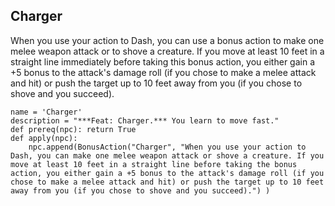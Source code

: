 ## Charger
When you use your action to Dash, you can use a bonus action to make one melee weapon attack or to shove a creature. If you move at least 10 feet in a straight line immediately before taking this bonus action, you either gain a +5 bonus to the attack's damage roll (if you chose to make a melee attack and hit) or push the target up to 10 feet away from you (if you chose to shove and you succeed).

```
name = 'Charger'
description = "***Feat: Charger.*** You learn to move fast."
def prereq(npc): return True
def apply(npc):
    npc.append(BonusAction("Charger", "When you use your action to Dash, you can make one melee weapon attack or shove a creature. If you move at least 10 feet in a straight line before taking the bonus action, you either gain a +5 bonus to the attack's damage roll (if you chose to make a melee attack and hit) or push the target up to 10 feet away from you (if you chose to shove and you succeed).") )
```
